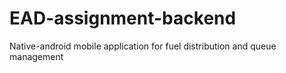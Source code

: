 # EAD-assignment-backend
Native-android mobile application for fuel distribution and queue management

